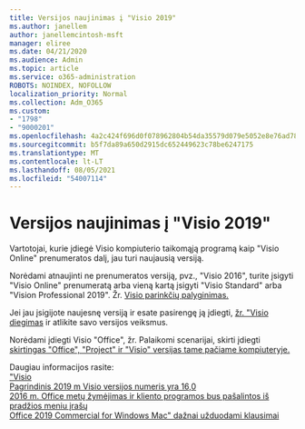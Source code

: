 ```yaml
---
title: Versijos naujinimas į "Visio 2019"
ms.author: janellem
author: janellemcintosh-msft
manager: eliree
ms.date: 04/21/2020
ms.audience: Admin
ms.topic: article
ms.service: o365-administration
ROBOTS: NOINDEX, NOFOLLOW
localization_priority: Normal
ms.collection: Adm_O365
ms.custom:
- "1798"
- "9000201"
ms.openlocfilehash: 4a2c424f696d0f078962804b54da35579d079e5052e8e76ad7803b093e0f6d7e
ms.sourcegitcommit: b5f7da89a650d2915dc652449623c78be6247175
ms.translationtype: MT
ms.contentlocale: lt-LT
ms.lasthandoff: 08/05/2021
ms.locfileid: "54007114"
---
```

# <a name="upgrade-to-visio-2019"></a>Versijos naujinimas į "Visio 2019"

Vartotojai, kurie įdiegė Visio kompiuterio taikomąją programą kaip "Visio Online" prenumeratos dalį, jau turi naujausią versiją. 

Norėdami atnaujinti ne prenumeratos versiją, pvz., "Visio 2016", turite įsigyti "Visio Online" prenumeratą arba vieną kartą įsigyti "Visio Standard" arba "Vision Professional 2019". Žr. [Visio parinkčių palyginimas.](https://products.office.com/visio/microsoft-visio-plans-and-pricing-compare-visio-options)

Jei jau įsigijote naujesnę versiją ir esate pasirengę ją įdiegti, [žr. "Visio diegimas](https://support.office.com/article/f98f21e3-aa02-4827-9167-ddab5b025710?wt.mc_id=OfficeAdm_ClientDIA_Alchemy1798) ir atlikite savo versijos veiksmus. 

Norėdami įdiegti Visio "Office", žr. Palaikomi scenarijai, skirti įdiegti [skirtingas "Office", "Project" ir "Visio" versijas tame pačiame kompiuteryje.](https://docs.microsoft.com/deployoffice/install-different-office-visio-and-project-versions-on-the-same-computer)

Daugiau informacijos rasite:<br>
["Visio](https://docs.microsoft.com/deployoffice/deployment-guide-for-visio)<br>
[Pagrindinis 2019 m Visio versijos numeris yra 16,0](https://docs.microsoft.com/deployoffice/office2019/overview#whats-stayed-the-same-in-office-2019)<br>
[2016 m. Office metų žymėjimas ir kliento programos bus pašalintos iš pradžios meniu įrašų](https://support.office.com/article/8fe5e052-76d2-49de-af30-2e84ed3da907?wt.mc_id=OfficeAdm_ClientDIA_Alchemy1798)<br>
[Office 2019 Commercial for Windows Mac" dažnai užduodami klausimai](https://support.microsoft.com/help/4133312) 
